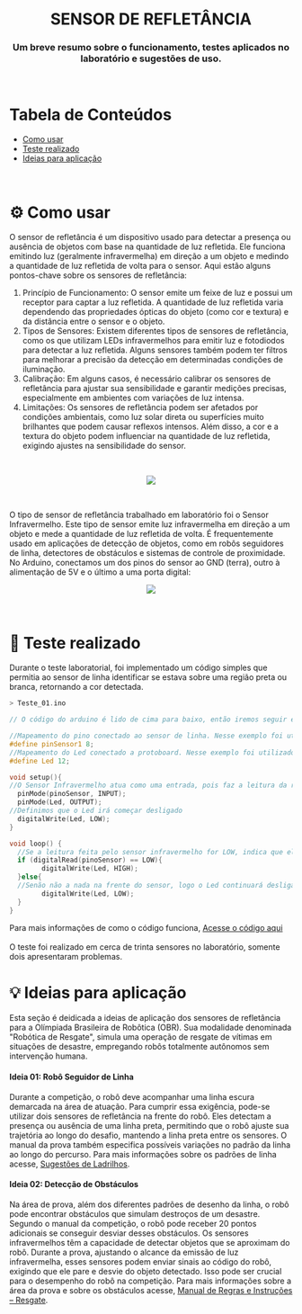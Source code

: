 <h1 align="center">SENSOR DE REFLETÂNCIA</h1>
<h3 align="center">Um breve resumo sobre o funcionamento, testes aplicados no laboratório e sugestões de uso.</h3>
<br/>

# Tabela de Conteúdos
- [Como usar](#gear-como-usar)
- [Teste realizado](#construction_worker-teste-realizado)
- [Ideias para aplicação](#bulb-ideias-para-aplicação)
<br/>

# :gear: Como usar
O sensor de refletância é um dispositivo usado para detectar a presença ou ausência de objetos com base na quantidade de luz refletida. Ele funciona emitindo luz (geralmente infravermelha) em direção a um objeto e medindo a quantidade de luz refletida de volta para o sensor. Aqui estão alguns pontos-chave sobre os sensores de refletância:

 1. Princípio de Funcionamento: O sensor emite um feixe de luz e possui um receptor para captar a luz refletida. A quantidade de luz refletida varia dependendo das propriedades ópticas do objeto (como cor e textura) e da distância entre o sensor e o objeto.
 2. Tipos de Sensores: Existem diferentes tipos de sensores de refletância, como os que utilizam LEDs infravermelhos para emitir luz e fotodiodos para detectar a luz refletida. Alguns sensores também podem ter filtros para melhorar a precisão da detecção em determinadas condições de iluminação.
 3. Calibração: Em alguns casos, é necessário calibrar os sensores de refletância para ajustar sua sensibilidade e garantir medições precisas, especialmente em ambientes com variações de luz intensa.
 4. Limitações: Os sensores de refletância podem ser afetados por condições ambientais, como luz solar direta ou superfícies muito brilhantes que podem causar reflexos intensos. Além disso, a cor e a textura do objeto podem influenciar na quantidade de luz refletida, exigindo ajustes na sensibilidade do sensor.

<br/>

<p align="center">
  <img src="https://github.com/Clara-Parpinelli/Teste-de-sensor-de-Linha---URA/assets/144749472/c3a075ca-af0b-45e0-9d87-dd875a7a98b6" />
</p>

<br/>

O tipo de sensor de refletância trabalhado em laboratório foi o Sensor Infravermelho. Este tipo de sensor emite luz infravermelha em direção a um objeto e mede a quantidade de luz refletida de volta. É frequentemente usado em aplicações de detecção de objetos, como em robôs seguidores de linha, detectores de obstáculos e sistemas de controle de proximidade.
No Arduino, conectamos um dos pinos do sensor ao GND (terra), outro à alimentação de 5V e o último a uma porta digital:

<p align="center">
  <img src="https://github.com/Clara-Parpinelli/Teste-de-sensor-de-Linha---URA/assets/144749472/eecc43f6-ed09-4139-a0cb-b853148bb1a1" />
</p>

<br/>

# :construction_worker: Teste realizado
Durante o teste laboratorial, foi implementado um código simples que permitia ao sensor de linha identificar se estava sobre uma região preta ou branca, retornando a cor detectada.
```c++
> Teste_01.ino

// O código do arduino é lido de cima para baixo, então iremos seguir esse padrão

//Mapeamento do pino conectado ao sensor de linha. Nesse exemplo foi utilizado a porta 8 para conectar ao sensor. 
#define pinSensor1 8;
//Mapeamento do Led conectado a protoboard. Nesse exemplo foi utilizado a porta 12 para conectar ao sensor. 
#define Led 12;

void setup(){
//O Sensor Infravermelho atua como uma entrada, pois faz a leitura da região à qual foi exposto e retorna essa informação para o código.
  pinMode(pinoSensor, INPUT); 
  pinMode(Led, OUTPUT);
//Definimos que o Led irá começar desligado
  digitalWrite(Led, LOW); 
}  

void loop() {
  //Se a leitura feita pelo sensor infravermelho for LOW, indica que ele detectou um objeto em sua frente. Nesse caso, o LED será ativado ou ligado.
  if (digitalRead(pinoSensor) == LOW){ 
        digitalWrite(Led, HIGH); 
  }else{
  //Senão não a nada na frente do sensor, logo o Led continuará desligado
        digitalWrite(Led, LOW);
  }    
}
```
Para mais informações de como o código funciona, <a href="/Teste_01.ino">Acesse o código aqui</a>
<br/><br/>
O teste foi realizado em cerca de trinta sensores no laboratório, somente dois apresentaram problemas.
<br/>
# :bulb: Ideias para aplicação
Esta seção é deidicada a ideias de aplicação dos sensores de refletância para a Olímpiada Brasileira de Robôtica (OBR). Sua modalidade denominada "Robótica de Resgate", simula uma operação de resgate de vítimas em situações de desastre, empregando robôs totalmente autônomos sem intervenção humana.

<h4>Ideia 01: Robô Seguidor de Linha</h4>
Durante a competição, o robô deve acompanhar uma linha escura demarcada na área de atuação. Para cumprir essa exigência, pode-se utilizar dois sensores de refletância na frente do robô. Eles detectam a presença ou ausência de uma linha preta, permitindo que o robô ajuste sua trajetória ao longo do desafio, mantendo a linha preta entre os sensores. O manual da prova também especifica possíveis variações no padrão da linha ao longo do percurso. Para mais informações sobre os padrões de linha acesse, <a href="https://obr.robocup.org.br/documentos-e-manuais/">Sugestões de Ladrilhos</a>.

<br/>
<h4>Ideia 02: Detecção de Obstáculos</h4>
Na área de prova, além dos diferentes padrões de desenho da linha, o robô pode encontrar obstáculos que simulam destroços de um desastre. Segundo o manual da competição, o robô pode receber 20 pontos adicionais se conseguir desviar desses obstáculos. Os sensores infravermelhos têm a capacidade de detectar objetos que se aproximam do robô. Durante a prova, ajustando o alcance da emissão de luz infravermelha, esses sensores podem enviar sinais ao código do robô, exigindo que ele pare e desvie do objeto detectado. Isso pode ser crucial para o desempenho do robô na competição. Para mais informações sobre a área da prova e sobre os obstáculos acesse, <a href="https://obr.robocup.org.br/documentos-e-manuais/">Manual de Regras e Instruções – Resgate</a>.






